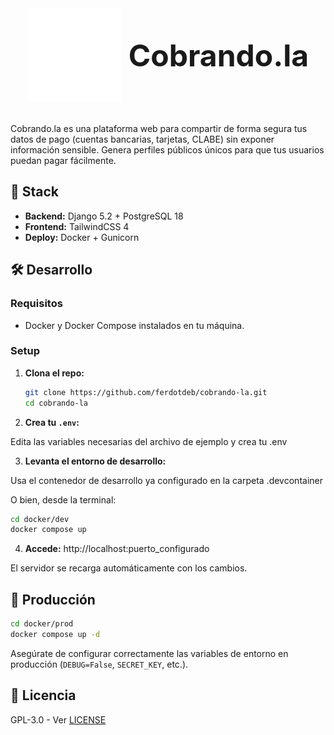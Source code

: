 <div align="center">
  <div style="display: inline-flex; align-items: center; gap: 12px;">
    <img src="static/images/logo.svg" alt="Cobrando.la" width="150px" height="150px">
    <h1 style="margin: 0; font-size: 48px;">Cobrando.la</h1>
  </div>
</div>

<br>

Cobrando.la es una plataforma web para compartir de forma segura tus datos de pago (cuentas bancarias, tarjetas, CLABE) sin exponer información sensible. Genera perfiles públicos únicos para que tus usuarios puedan pagar fácilmente.

## 🚀 Stack

- **Backend:** Django 5.2 + PostgreSQL 18
- **Frontend:** TailwindCSS 4
- **Deploy:** Docker + Gunicorn

## 🛠️ Desarrollo

### Requisitos

- Docker y Docker Compose instalados en tu máquina.

### Setup

1. **Clona el repo:**
   ```bash
   git clone https://github.com/ferdotdeb/cobrando-la.git
   cd cobrando-la
   ```

2. **Crea tu `.env`:**

Edita las variables necesarias del archivo de ejemplo y crea tu .env

3. **Levanta el entorno de desarrollo:**

Usa el contenedor de desarrollo ya configurado en la carpeta .devcontainer

O bien, desde la terminal:
   ```bash
   cd docker/dev
   docker compose up
   ```

4. **Accede:** http://localhost:puerto_configurado

El servidor se recarga automáticamente con los cambios.

## 🚢 Producción

```bash
cd docker/prod
docker compose up -d
```

Asegúrate de configurar correctamente las variables de entorno en producción (`DEBUG=False`, `SECRET_KEY`, etc.).

## 📝 Licencia

GPL-3.0 - Ver [LICENSE](LICENSE)
